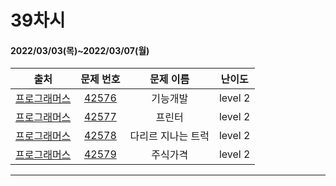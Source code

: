 # 39차시
#### 2022/03/03(목)~2022/03/07(월)

|               출처               |                   문제 번호                    |     문제 이름      | 난이도 |
| :------------------------------: | :--------------------------------------------: | :----------------: | :----: |
| [프로그래머스](https://programmers.co.kr/) | [42576]() | 기능개발 | level 2 |
| [프로그래머스](https://programmers.co.kr/) | [42577]() | 프린터 | level 2 |
| [프로그래머스](https://programmers.co.kr/) | [42578]() | 다리르 지나는 트럭 | level 2 |
| [프로그래머스](https://programmers.co.kr/) | [42579]() | 주식가격 | level 2 |

---

 
